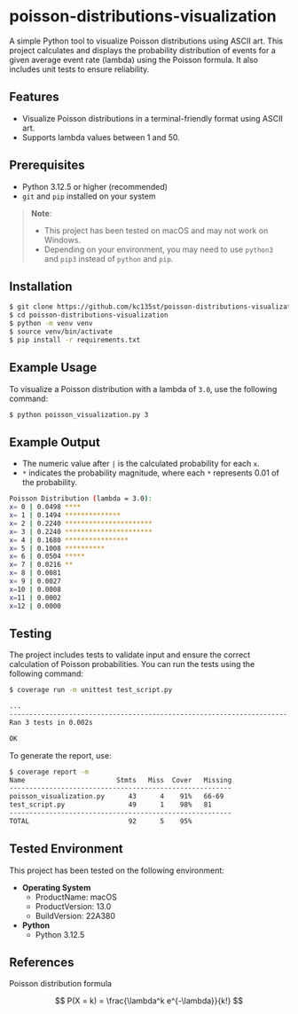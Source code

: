 # poisson-distributions-visualization

A simple Python tool to visualize Poisson distributions using ASCII art. This project calculates and displays the probability distribution of events for a given average event rate (lambda) using the Poisson formula. It also includes unit tests to ensure reliability.

## Features

- Visualize Poisson distributions in a terminal-friendly format using ASCII art.
- Supports lambda values between 1 and 50.

## Prerequisites

- Python 3.12.5 or higher (recommended)
- `git` and `pip` installed on your system
> **Note**:
> - This project has been tested on macOS and may not work on Windows.  
> - Depending on your environment, you may need to use `python3` and `pip3` instead of `python` and `pip`.


## Installation

```bash
$ git clone https://github.com/kc135st/poisson-distributions-visualization.git
$ cd poisson-distributions-visualization
$ python -m venv venv
$ source venv/bin/activate
$ pip install -r requirements.txt
```

## Example Usage

To visualize a Poisson distribution with a lambda of `3.0`, use the following command:

```bash
$ python poisson_visualization.py 3
```

## Example Output

- The numeric value after `|` is the calculated probability for each `x`.
- `*` indicates the probability magnitude, where each `*` represents 0.01 of the probability.


```bash
Poisson Distribution (lambda = 3.0):
x= 0 | 0.0498 ****
x= 1 | 0.1494 **************
x= 2 | 0.2240 **********************
x= 3 | 0.2240 **********************
x= 4 | 0.1680 ****************
x= 5 | 0.1008 **********
x= 6 | 0.0504 *****
x= 7 | 0.0216 **
x= 8 | 0.0081 
x= 9 | 0.0027 
x=10 | 0.0008 
x=11 | 0.0002 
x=12 | 0.0000
```

## Testing

The project includes tests to validate input and ensure the correct calculation of Poisson probabilities. You can run the tests using the following command:

```bash
$ coverage run -m unittest test_script.py 

...
----------------------------------------------------------------------
Ran 3 tests in 0.002s

OK
```

To generate the report, use:

```bash
$ coverage report -m                     
Name                       Stmts   Miss  Cover   Missing
--------------------------------------------------------
poisson_visualization.py      43      4    91%   66-69
test_script.py                49      1    98%   81
--------------------------------------------------------
TOTAL                         92      5    95%
```

## Tested Environment

This project has been tested on the following environment:


- **Operating System**
  - ProductName:    macOS
  - ProductVersion: 13.0
  - BuildVersion:   22A380
- **Python**
  - Python 3.12.5


## References

Poisson distribution formula

$$
P(X = k) = \frac{\lambda^k e^{-\lambda}}{k!}
$$
